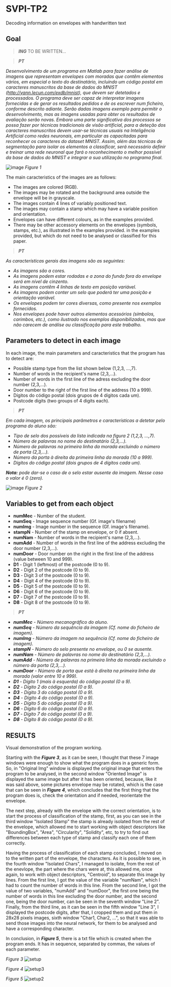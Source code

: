 # SVPI-TP2
Decoding information on envelopes with handwritten text

## Goal
> _**ING**_
> TO BE WRITTEN...

> _**PT**_

 _Desenvolvimento de um programa em Matlab para fazer análise de imagens que representam envelopes
com moradas que contêm elementos vários, em especial o texto do destinatário, incluindo um código
postal em caracteres manuscritos da base de dados do MNIST (http://yann.lecun.com/exdb/mnist),
que devem ser detetados e processados. O programa deve ser capaz de interpretar imagens fornecidas
e de gerar os resultados pedidos e de os escrever num ficheiro, conforme descrito adiante. Serão dadas
imagens exemplo para permitir o desenvolvimento, mas as imagens usadas para obter os resultados
de avaliação serão novas. Embora uma parte significativa dos processos se possa fazer por técnicas
tradicionais de visão artificial, para a deteção dos caracteres manuscritos devem usar-se técnicas usuais
na Inteligência Artificial como redes neuronais, em particular as capacitadas para reconhecer os caracteres
do dataset MNIST. Assim, além das técnicas de segmentação para isolar os elementos a classificar, será
necessário definir e treinar uma rede neuronal que fará o reconhecimento o melhor possível da base de
dados do MNIST e integrar a sua utilização no programa final._

![image](https://github.com/Nunoc99/SVPI-TP2/assets/114221939/14fc3279-4fb1-4277-9ea9-734807deddaa)
*Figure 1*



The main caracteristics of the images are as follows:
+ The images are colored (RGB).
+ The images may be rotated and the background area outside the envelope will be in grayscale.
+ The images contain 4 lines of variably positioned text.
+ The images may contain a stamp which may have a variable position and orientation.
+ Envelopes can have different colours, as in the examples provided.
+ There may be other accessory elements on the envelopes (symbols, stamps, etc.), as illustrated in the examples provided.
in the examples provided, but which do not need to be analysed or classified for this paper.

> _**PT**_

_As características gerais das imagens são as seguintes:_
+ _As imagens são a cores._
+ _As imagens podem estar rodadas e a zona do fundo fora do envelope será em nível de cinzento._
+ _As imagens contêm 4 linhas de texto em posição variável._
+ _As imagens podem conter um selo que poderá ter uma posição e orientação variável._
+ _Os envelopes podem ter cores diversas, como presente nos exemplos fornecidos._
+ _Nos envelopes pode haver outros elementos acessórios (símbolos, carimbos, etc.), como ilustrado
nos exemplos disponibilizados, mas que não carecem de análise ou classificação para este trabalho._

 
## Parameters to detect in each image

 In each image, the main parameters and caracteristics that the program has to detect are:
+ Possible stamp type from the list shown below (1,2,3, ...,7).
+ Number of words in the recipient's name (2,3,...).
+ Number of words in the first line of the adress excluding the door number (2,3,...).
+ Door number to the right of the first line of the address (10 a 999).
+ Dígitos do código postal (dois grupos de 4 dígitos cada um).
+ Postcode digits (two groups of 4 digits each).

> _**PT**_

 _Em cada imagem, os principais parâmetros e características a detetar pelo programa do aluno são:_
+ _Tipo de selo dos possíveis da lista indicada na figura 2 (1,2,3, ...,7)._
+ _Número de palavras no nome do destinatário (2,3,...)._
+ _Número de palavras na primeira linha da morada excluindo o número de porta (2,3,...)._
+ _Número da porta à direita da primeira linha da morada (10 a 999)._
+ _Dígitos do código postal (dois grupos de 4 dígitos cada um)._
  
 **_Nota:_** _pode dar-se o caso de o selo estar ausente da imagem. Nesse caso o valor é 0 (zero)._

![image](https://github.com/Nunoc99/SVPI-TP2/assets/114221939/5a1cabf0-b84b-47f4-a3c5-41f3f247e1d6)
*Figure 2*

## Variables to get from each object
+ **numMec** - Number of the student.
+ **numSeq** - Image sequence number (Gf. image's filename)
+ **numImg** - Image number in the sequence (Gf. image's filename).
+ **stampN** - Number of the stamp on envelope, or 0 if absent.
+ **numNam** - Number of words in the recipient's name (2,3,...).
+ **numAdd** - Number of words in the first line of the address excluding the door number (2,3,...).
+ **numDoor** - Door number on the right in the first line of the address (value between 10 and 999).
+ **D1** - Digit 1 (leftmost) of the postcode (0 to 9).
+ **D2** - Digit 2 of the postcode (0 to 9).
+ **D3** - Digit 3 of the postcode (0 to 9).
+ **D4** - Digit 4 of the postcode (0 to 9).
+ **D5** - Digit 5 of the postcode (0 to 9).
+ **D6** - Digit 6 of the postcode (0 to 9).
+ **D7** - Digit 7 of the postcode (0 to 9).
+ **D8** - Digit 8 of the postcode (0 to 9).

> _**PT**_
+ _**numMec** - Número mecanográfico do aluno._
+ _**numSeq** - Número da sequência da imagem (Cf. nome do ficheiro de imagem)._
+ _**numImg** - Número da imagem na sequência (Cf. nome do ficheiro de imagem)._
+ _**stampN** - Número do selo presente no envelope, ou 0 se ausente._
+ _**numNam** - Número de palavras no nome do destinatário (2,3,...)._
+ _**numAdd** - Número de palavras na primeira linha da morada excluindo o número da porta (2,3,...)._
+ _**numDoor** - Número de porta que está à direita na primeira linha da morada (valor entre 10 e 999)._
+ _**D1** - Dígito 1 (mais à esquerda) do código postal (0 a 9)._
+ _**D2** - Dígito 2 do código postal (0 a 9)._
+ _**D3** - Dígito 3 do código postal (0 a 9)._
+ _**D4** - Dígito 4 do código postal (0 a 9)._
+ _**D5** - Dígito 5 do código postal (0 a 9)._
+ _**D6** - Dígito 6 do código postal (0 a 9)._
+ _**D7** - Dígito 7 do código postal (0 a 9)._
+ _**D8** - Dígito 8 do código postal (0 a 9)._


## RESULTS
Visual demonstration of the program working.

Starting with the **_Figure 3_**, as it can be seen, I thought that these 7 image windows were enough to show what the program does in a generic form. So, in
"Original Img" window is displayed the original image that enters the program to be analysed, in the second window "Oriented Image" is displayed the same
image but after it has been oriented, because, like it was said above, some pictures envelope may be rotated, which is the case that can be seen in 
**_Figure 4_**, which concludes that the first thing that the program does is, check the orientation and if needed, reorientate the envelope.

The next step, already with the envelope with the correct orientation, is to start the process of classification of the stamp, first, as you can see in the third
window "Isolated Stamp" the stamp is already isolated from the rest of the envelope, which allowed me to start working with object descriptors like "BoundingBox",
"Area", "Circularity", "Solidity", etc, to try to find out differences between each type of stamp and classify each one of them correctly.

Having the process of classification of each stamp concluded, I moved on to the written part of the envelope, the characters. As it is possible to see, in the 
fourth window "Isolated Chars", I managed to isolate, from the rest of the enevlope, the part where the chars were at, this allowed me, once again, to work with 
object descriptors, "Centroid", to separate this image by lines. From the first line, I got the value of the variable "numNam", which I had to count the number of words in 
this line. From the second line, I got the value of two variables, "numAdd" and "numDoor", the first one being the number of words in this line excluding the
door number, and the second one, being the door number, can be seen in the seventh window "Line 2". Finally, from the third line, as it can be seen in the fifth window 
"Line 3", I displayed the postcode digits, after that, I cropped them and put them in 28x28 pixels images, sixth window "Char1, Char2, ...", so that it was able to send those 
images into the neural network, for them to be analysed and have a corresponding character.

In conclusion, in **_Figure 5_**, there is a txt file which is created when the program ends. It has in sequence, separated by commas, the values of each parameter.

*Figure 3*
![setup](https://github.com/Nunoc99/SVPI-TP2/assets/114221939/c63d02c3-cb05-41a2-abe1-e12560c05ce2)

*Figure 4*
![setup3](https://github.com/Nunoc99/SVPI-TP2/assets/114221939/1949fb2b-402a-40c8-adba-9e12db1e070a)

*Figure 5*
![setup2](https://github.com/Nunoc99/SVPI-TP2/assets/114221939/5ff9b3c6-9aaa-456d-936c-0dda7319ce7f)






